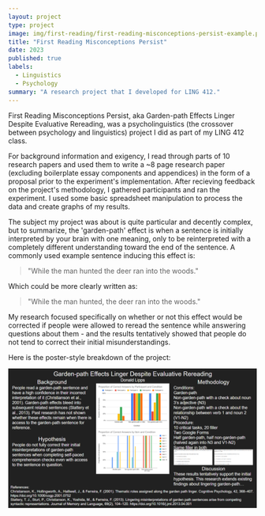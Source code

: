 ```yaml
---
layout: project
type: project
image: img/first-reading/first-reading-misconceptions-persist-example.png
title: "First Reading Misconceptions Persist"
date: 2023
published: true
labels:
  - Linguistics
  - Psychology
summary: "A research project that I developed for LING 412."
---
```

First Reading Misconceptions Persist, aka Garden-path Effects Linger Despite Evaluative Rereading, was a psycholinguistics (the crossover between psychology and linguistics) project I did as part of my LING 412 class.

For background information and exigency, I read through parts of 10 research papers and used them to write a ~8 page research paper (excluding boilerplate essay components and appendices) in the form of a proposal prior to the experiment's implementation. After recieving feedback on the project's methodology, I gathered participants and ran the experiment. I used some basic spreadsheet manipulation to process the data and create graphs of my results. 

The subject my project was about is quite particular and decently complex, but to summarize, the 'garden-path' effect is when a sentence is initially interpreted by your brain with one meaning, only to be reinterpreted with a completely different understanding toward the end of the sentence. A commonly used example sentence inducing this effect is: 

>"While the man hunted the deer ran into the woods." 

Which could be more clearly written as:

>"While the man hunted, the deer ran into the woods."

My research focused specifically on whether or not this effect would be corrected if people were allowed to reread the sentence while answering questions about them - and the results tentatively showed that people do not tend to correct their initial misunderstandings.

Here is the poster-style breakdown of the project:
<div class="text-center p-4">
  <img src="../img/first-reading/first-reading-misconceptions-persist.png">
</div>
